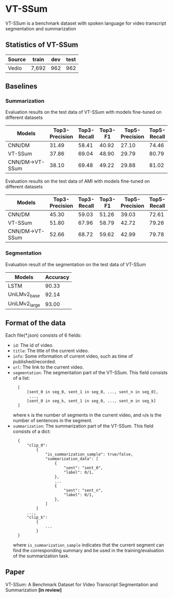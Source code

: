 # VT-SSum

VT-SSum is a benchmark dataset with spoken language for video transcript segmentation and summarization


## Statistics of VT-SSum
<!-- #### Statistics on Train/Val/Test sets of VT-SSum -->
| Source                        | train    | dev   | test |
|-------------------------------|----------|-------|------|
| Vedio                         | 7,692    | 962   | 962  |


<!-- #### Data statistics of VT-SSum in video-level
| Dataset                        | Avg.slides    | Avg.sents   | Avg.words |
|--------------------------------|---------------|-------------|-----------|
| VT-SSum                        | 33.3          | 293.1       | 4,208.1    |

#### Data statistics of VT-SSum in page-level compared with CNN/DM
| Dataset                        | Samples    | Avg.sents   | Avg.words |
|--------------------------------|------------|-------------|-----------|
| VT-SSum                        | 125,004    | 12.7        | 185.9     |
| CNN/DM                         | 311,971    | 38.6        | 690.9     | -->

## Baselines

### Summarization

Evaluation results on the test data of VT-SSum with models fine-tuned on different datasets

| Models                        | Top3-Precision | Top3-Recall    | Top3-F1        | Top5-Precision | Top5-Recall    |Top5-F1         | 
|-------------------------------|----------------|----------------|----------------|----------------|----------------|----------------|
| CNN/DM                        | 31.49          | 58.41          | 40.92          | 27.10          | 74.46          | 39.74          |
| VT-SSum                       | 37.86          | 69.04          | 48.90          | 29.79          | 80.79          | 43.53          |
| CNN/DM→VT-SSum                | 38.10          | 69.48          | 49.22          | 29.88          | 81.02          | 43.66          |

Evaluation results on the test data of AMI with models fine-tuned on different datasets

| Models                        | Top3-Precision | Top3-Recall    | Top3-F1        | Top5-Precision | Top5-Recall    |Top5-F1         | 
|-------------------------------|----------------|----------------|----------------|----------------|----------------|----------------|
| CNN/DM                        | 45.30          | 59.03          | 51.26          | 39.03          | 72.61          | 50.77          |
| VT-SSum                       | 51.80          | 67.96          | 58.79          | 42.72          | 79.26          | 55.51          |
| CNN/DM→VT-SSum                | 52.66          | 68.72          | 59.62          | 42.99          | 79.78          | 55.87          |


### Segmentation

Evaluation result of the segmentation on the test data of VT-SSum

| Models                        | Accuracy    |
|-------------------------------|-------------|
| LSTM                          | 90.33       |
| UniLMv2<sub>base</sub>        | 92.14       |
| UniLMv2<sub>large</sub>       | 93.00       |


##  Format of the data

Each file(*.json) consists of 6 fields:

- `id`: The id of video.
- `title`: The title of the current video.
- `info`: Some information of current video, such as time of published/recorded. 
- `url`: The link to the current video.
- `segmentation`: The segmentation part of the VT-SSum. This field consists of a list:
  ```
    [
        [sent_0 in seg_0, sent_1 in seg_0, ..., sent_n in seg_0],
         ..., 
        [sent_0 in seg_k, sent_1 in seg_0, ..., sent_m in seg_k]
    ]
  ```
  where `k` is the number of segments in the current video, and `n`/`m` is the number of sentences in the segment.
- `summarization`: The summarization part of the VT-SSum. This field consists of a dict:
  ```
    {
        "clip_0":
            {
                "is_summarization_sample": true/false,
                "summarization_data": [
                    {
                        "sent": "sent_0",
                        "label": 0/1,
                    },
                    ...
                    {
                        "sent": "sent_n",
                        "label": 0/1,
                    },
                ]
            }
        ...,
        "clip_k":
            {
                ...
            }
    }
  ```
  where `is_summarization_sample` indicates that the current segment can find the corresponding summary and be used in the training/evaluation of the summarization task. 
  
## Paper
VT-SSum: A Benchmark Dataset for Video Transcript Segmentation and Summarization **[in review]**


